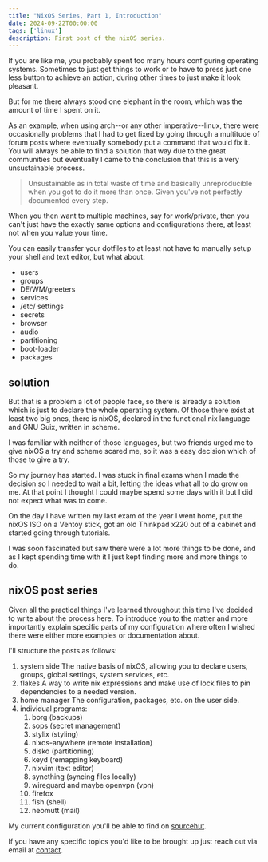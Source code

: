 ```yaml
---
title: "NixOS Series, Part 1, Introduction"
date: 2024-09-22T00:00:00
tags: ['linux']
description: First post of the nixOS series.
---
```


If you are like me, you probably spent too many hours configuring operating
systems. Sometimes to just get things to work or to have to press just one less
button to achieve an action, during other times to just make it look pleasant.

But for me there always stood one elephant in the room, which was the amount of
time I spent on it.

As an example, when using arch--or any other imperative--linux, there were
occasionally problems that I had to get fixed by going through a multitude of
forum posts where eventually somebody put a command that would fix it. 
You will always be able to find a solution that way due to the great communities
but eventually I came to the conclusion that this is a very unsustainable 
process.

> Unsustainable as in total waste of time and basically unreproducible when you
> got to do it more than once. Given you've not perfectly documented every step.

When you then want to multiple machines, say for work/private, then you can't
just have the exactly same options and configurations there, at least not when
you value your time.

You can easily transfer your dotfiles to at least not have to manually setup
your shell and text editor, but what about:
- users
- groups
- DE/WM/greeters
- services
- /etc/ settings
- secrets
- browser
- audio
- partitioning
- boot-loader
- packages

## solution

But that is a problem a lot of people face, so there is already a solution which
is just to declare the whole operating system. Of those there exist at least two
big ones, there is nixOS, declared in the functional nix language and GNU Guix,
written in scheme.

I was familiar with neither of those languages, but two friends urged me to give
nixOS a try and scheme scared me, so it was a easy decision which of those to
give a try.

So my journey has started. I was stuck in final exams when I made the decision
so I needed to wait a bit, letting the ideas what all to do grow on me. At that
point I thought I could maybe spend some days with it but I did not expect what
was to come.

On the day I have written my last exam of the year I went home, put the nixOS
ISO on a Ventoy stick, got an old Thinkpad x220 out of a cabinet and started
going through tutorials.

I was soon fascinated but saw there were a lot more things to be done, and as
I kept spending time with it I just kept finding more and more things to do.

## nixOS post series

Given all the practical things I've learned throughout this time I've decided to
write about the process here. To introduce you to the matter and more
importantly explain specific parts of my configuration where often I wished
there were either more examples or documentation about.

I'll structure the posts as follows:
1. system side
   The native basis of nixOS, allowing you to declare users, groups, global
   settings, system services, etc.
2. flakes
   A way to write nix expressions and make use of lock files to pin dependencies
   to a needed version.
3. home manager
   The configuration, packages, etc. on the user side.
4. individual programs:
   1. borg (backups)
   2. sops (secret management)
   3. stylix (styling)
   4. nixos-anywhere (remote installation)
   5. disko (partitioning)
   6. keyd (remapping keyboard)
   7. nixvim (text editor)
   8. syncthing (syncing files locally)
   9. wireguard and maybe openvpn (vpn)
   10. firefox
   11. fish (shell)
   12. neomutt (mail)

My current configuration you'll be able to find on
[sourcehut](https://git.sr.ht/~d-rens/nixos-dotfiles/).

If you have any specific topics you'd like to be brought up just reach out via
email at [contact](/about/#contact).

